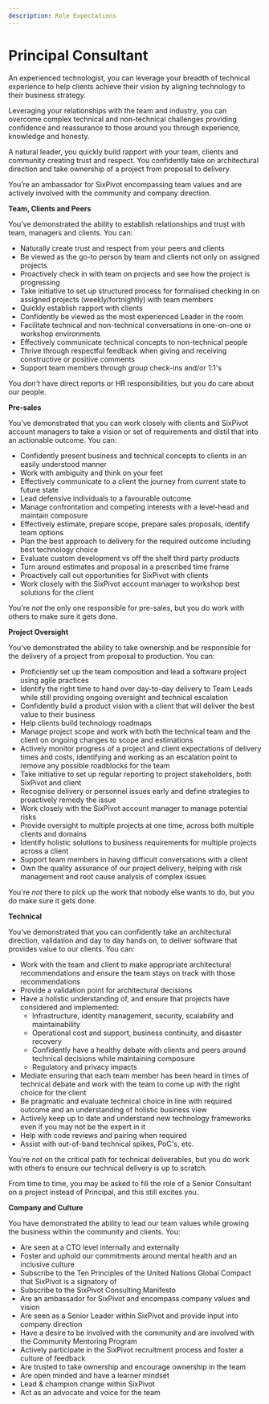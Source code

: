 ```yaml
---
description: Role Expectations
---
```


# Principal Consultant

An experienced technologist, you can leverage your breadth of technical experience to help clients achieve their vision by aligning technology to their business strategy. &#x20;

Leveraging your relationships with the team and industry, you can overcome complex technical and non-technical challenges providing confidence and reassurance to those around you through experience, knowledge and honesty. &#x20;

A natural leader, you quickly build rapport with your team, clients and community creating trust and respect. You confidently take on architectural direction and take ownership of a project from proposal to delivery. &#x20;

You’re an ambassador for SixPivot encompassing team values and are actively involved with the community and company direction. &#x20;

**Team, Clients and Peers** &#x20;

You’ve demonstrated the ability to establish relationships and trust with team, managers and clients. You can:&#x20;

* Naturally create trust and respect from your peers and clients&#x20;
* Be viewed as the go-to person by team and clients not only on assigned projects &#x20;
* Proactively check in with team on projects and see how the project is progressing&#x20;
* Take initiative to set up structured process for formalised checking in on assigned projects (weekly/fortnightly) with team members&#x20;
* Quickly establish rapport with clients&#x20;
* Confidently be viewed as the most experienced Leader in the room&#x20;
* Facilitate technical and non-technical conversations in one-on-one or workshop environments &#x20;
* Effectively communicate technical concepts to non-technical people &#x20;
* Thrive through respectful feedback when giving and receiving constructive or positive comments&#x20;
* Support team members through group check-ins and/or 1:1's

You _don't_ have direct reports or HR responsibilities, but you do care about our people.

**Pre-sales**&#x20;

You’ve demonstrated that you can work closely with clients and SixPivot account managers to take a vision or set of requirements and distil that into an actionable outcome. You can: &#x20;

* Confidently present business and technical concepts to clients in an easily understood manner&#x20;
* Work with ambiguity and think on your feet &#x20;
* Effectively communicate to a client the journey from current state to future state&#x20;
* Lead defensive individuals to a favourable outcome&#x20;
* Manage confrontation and competing interests with a level-head and maintain composure &#x20;
* Effectively estimate, prepare scope, prepare sales proposals, identify team options&#x20;
* Plan the best approach to delivery for the required outcome including best technology choice &#x20;
* Evaluate custom development vs off the shelf third party products&#x20;
* Turn around estimates and proposal in a prescribed time frame&#x20;
* Proactively call out opportunities for SixPivot with clients&#x20;
* Work closely with the SixPivot account manager to workshop best solutions for the client&#x20;

You're _not_ the only one responsible for pre-sales, but you do work with others to make sure it gets done.

**Project Oversight**

You’ve demonstrated the ability to take ownership and be responsible for the delivery of a project from proposal to production. You can: &#x20;

* Proficiently set up the team composition and lead a software project using agile practices&#x20;
* Identify the right time to hand over day-to-day delivery to Team Leads while still providing ongoing oversight and technical escalation&#x20;
* Confidently build a product vision with a client that will deliver the best value to their business&#x20;
* Help clients build technology roadmaps&#x20;
* Manage project scope and work with both the technical team and the client on ongoing changes to scope and estimations&#x20;
* Actively monitor progress of a project and client expectations of delivery times and costs, identifying and working as an escalation point to remove any possible roadblocks for the team&#x20;
* Take initiative to set up regular reporting to project stakeholders, both SixPivot and client&#x20;
* Recognise delivery or personnel issues early and define strategies to proactively remedy the issue&#x20;
* Work closely with the SixPivot account manager to manage potential risks&#x20;
* Provide oversight to multiple projects at one time, across both multiple clients and domains&#x20;
* Identify holistic solutions to business requirements for multiple projects across a client
* Support team members in having difficult conversations with a client&#x20;
* Own the quality assurance of our project delivery, helping with risk management and root cause analysis of complex issues

You're _not_ there to pick up the work that nobody else wants to do, but you do make sure it gets done.

**Technical** &#x20;

You’ve demonstrated that you can confidently take an architectural direction, validation and day to day hands on, to deliver software that provides value to our clients. You can:&#x20;

* Work with the team and client to make appropriate architectural recommendations and ensure the team stays on track with those recommendations&#x20;
* Provide a validation point for architectural decisions&#x20;
* Have a holistic understanding of, and ensure that projects have considered and implemented:&#x20;
  * Infrastructure, identity management, security, scalability and maintainability&#x20;
  * Operational cost and support, business continuity, and disaster recovery &#x20;
  * Confidently have a healthy debate with clients and peers around technical decisions while maintaining composure &#x20;
  * Regulatory and privacy impacts
* Mediate ensuring that each team member has been heard in times of technical debate and work with the team to come up with the right choice for the client &#x20;
* Be pragmatic and evaluate technical choice in line with required outcome and an understanding of holistic business view &#x20;
* Actively keep up to date and understand new technology frameworks even if you may not be the expert in it&#x20;
* Help with code reviews and pairing when required
* Assist with out-of-band technical spikes, PoC's, etc.

You're _not_ on the critical path for technical deliverables, but you do work with others to ensure our technical delivery is up to scratch.

From time to time, you may be asked to fill the role of a Senior Consultant on a project instead of Principal, and this still excites you.

**Company and Culture** &#x20;

You have demonstrated the ability to lead our team values while growing the business within the community and clients. You:&#x20;

* Are seen at a CTO level internally and externally&#x20;
* Foster and uphold our commitments around mental health and an inclusive culture&#x20;
* Subscribe to the Ten Principles of the United Nations Global Compact that SixPivot is a signatory of&#x20;
* Subscribe to the SixPivot Consulting Manifesto&#x20;
* Are an ambassador for SixPivot and encompass company values and vision&#x20;
* Are seen as a Senior Leader within SixPivot and provide input into company direction&#x20;
* Have a desire to be involved with the community and are involved with the Community Mentoring Program&#x20;
* Actively participate in the SixPivot recruitment process and foster a culture of feedback&#x20;
* Are trusted to take ownership and encourage ownership in the team&#x20;
* Are open minded and have a learner mindset&#x20;
* Lead & champion change within SixPivot&#x20;
* Act as an advocate and voice for the team&#x20;
